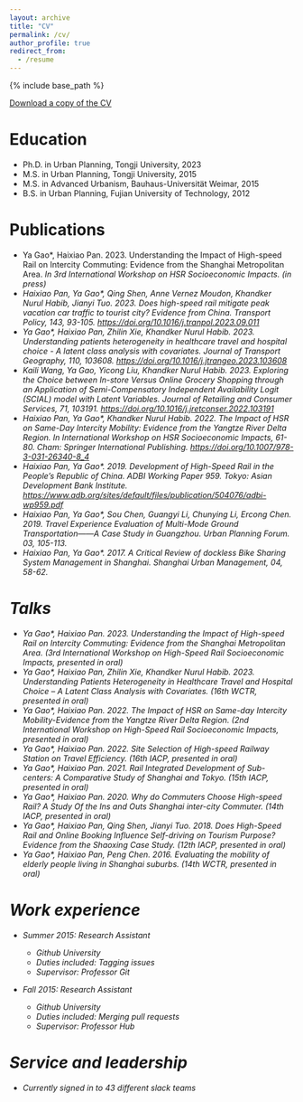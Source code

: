 ```yaml
---
layout: archive
title: "CV"
permalink: /cv/
author_profile: true
redirect_from:
  - /resume
---
```


{% include base_path %}


[Download a copy of the CV](http://luciagao.github.io/files/CVyagao.pdf)

Education
======
* Ph.D. in Urban Planning, Tongji University, 2023
* M.S.   in Urban Planning, Tongji University, 2015
* M.S.   in Advanced Urbanism, Bauhaus-Universität Weimar, 2015
* B.S.    in Urban Planning, Fujian University of Technology, 2012

Publications
======
* Ya Gao*, Haixiao Pan. 2023. Understanding the Impact of High-speed Rail on Intercity Commuting: Evidence from the Shanghai Metropolitan Area. <i> In  <i> 3rd International Workshop on HSR Socioeconomic Impacts</i>. (in press)
* Haixiao Pan, Ya Gao*, Qing Shen, Anne Vernez Moudon, Khandker Nurul Habib, Jianyi Tuo. 2023. Does high-speed rail mitigate peak vacation car traffic to tourist city? Evidence from China. <i>Transport Policy</i>, 143, 93-105. https://doi.org/10.1016/j.tranpol.2023.09.011
* Ya Gao*, Haixiao Pan, Zhilin Xie, Khandker Nurul Habib. 2023. Understanding patients heterogeneity in healthcare travel and hospital choice - A latent class analysis with covariates. <i> Journal of Transport Geography</i>, 110, 103608. https://doi.org/10.1016/j.jtrangeo.2023.103608
* Kaili Wang, Ya Gao, Yicong Liu, Khandker Nurul Habib. 2023. Exploring the Choice between In-store Versus Online Grocery Shopping through an Application of Semi-Compensatory Independent Availability Logit (SCIAL) model with Latent Variables. <i>Journal of Retailing and Consumer Services</i>, 71, 103191. https://doi.org/10.1016/j.jretconser.2022.103191
* Haixiao Pan, Ya Gao*, Khandker Nurul Habib. 2022. The Impact of HSR on Same-Day Intercity Mobility: Evidence from the Yangtze River Delta Region. In <i> International Workshop on HSR Socioeconomic Impacts</i>, 61-80. Cham: Springer International Publishing. https://doi.org/10.1007/978-3-031-26340-8_4
* Haixiao Pan, Ya Gao*. 2019. Development of High-Speed Rail in the People’s Republic of China. ADBI Working Paper 959. <i>Tokyo: Asian Development Bank Institute</i>. https://www.adb.org/sites/default/files/publication/504076/adbi-wp959.pdf 
* Haixiao Pan, Ya Gao*, Sou Chen, Guangyi Li, Chunying Li, Ercong Chen. 2019. Travel Experience Evaluation of Multi-Mode Ground Transportation——A Case Study in Guangzhou. <i> Urban Planning Forum</i>. 03, 105-113.
* Haixiao Pan, Ya Gao*. 2017. A Critical Review of dockless Bike Sharing System Management in Shanghai. <i> Shanghai Urban Management</i>, 04, 58-62.
  
Talks
======
* Ya Gao*, Haixiao Pan. 2023. Understanding the Impact of High-speed Rail on Intercity Commuting: Evidence from the Shanghai Metropolitan Area. <i>(3rd International Workshop on High-Speed Rail Socioeconomic Impacts, presented in oral)</i>
* Ya Gao*, Haixiao Pan, Zhilin Xie, Khandker Nurul Habib. 2023. Understanding Patients Heterogeneity in Healthcare Travel and Hospital Choice – A Latent Class Analysis with Covariates. <i>(16th WCTR, presented in oral)</i>
* Ya Gao*, Haixiao Pan. 2022. The Impact of HSR on Same-day Intercity Mobility-Evidence from the Yangtze River Delta Region. <i>(2nd International Workshop on High-Speed Rail Socioeconomic Impacts, presented in oral)</i>
* Ya Gao*, Haixiao Pan. 2022. Site Selection of High-speed Railway Station on Travel Efficiency. <i>(16th IACP, presented in oral)</i>
* Ya Gao*, Haixiao Pan. 2021. Rail Integrated Development of Sub-centers: A Comparative Study of Shanghai and Tokyo. <i>(15th IACP, presented in oral)</i>
* Ya Gao*, Haixiao Pan. 2020. Why do Commuters Choose High-speed Rail? A Study Of the Ins and Outs Shanghai inter-city Commuter. <i>(14th IACP, presented in oral)</i>
* Ya Gao*, Haixiao Pan, Qing Shen, Jianyi Tuo. 2018. Does High-Speed Rail and Online Booking Influence Self-driving on Tourism Purpose? Evidence from the Shaoxing Case Study. <i>(12th IACP, presented in oral)</i>
* Ya Gao*, Haixiao Pan, Peng Chen. 2016. Evaluating the mobility of elderly people living in Shanghai suburbs. <i>(14th WCTR, presented in oral)</i>  

Work experience
======
* Summer 2015: Research Assistant
  * Github University
  * Duties included: Tagging issues
  * Supervisor: Professor Git

* Fall 2015: Research Assistant
  * Github University
  * Duties included: Merging pull requests
  * Supervisor: Professor Hub
  
Service and leadership
======
* Currently signed in to 43 different slack teams
